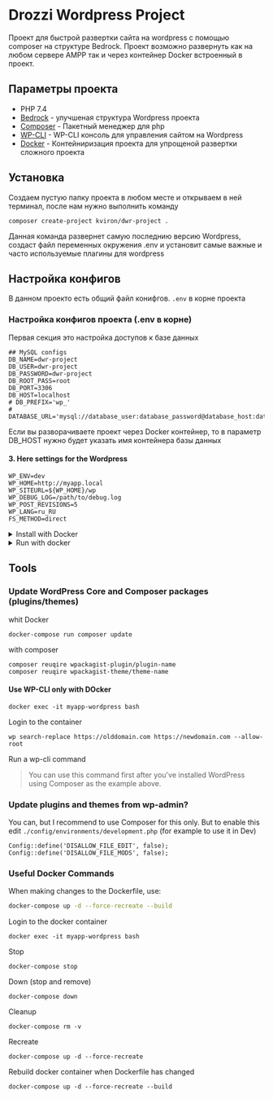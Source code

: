 
# Drozzi Wordpress Project
Проект для быстрой развертки сайта на wordpress с помощью composer на структуре Bedrock.
Проект возможно развернуть как на любом сервере AMPP так и через контейнер Docker встроенный в проект.

## Параметры проекта

+ PHP 7.4
+ [Bedrock](https://roots.io/bedrock/) - улучшеная структура Wordpress проекта
+ [Composer](https://getcomposer.org/) - Пакетный менеджер для php
+ [WP-CLI](https://wp-cli.org/) - WP-CLI консоль для управления сайтом на Wordpress
+ [Docker](https://www.docker.com/get-started) - Контейниризация проекта для упрощеной развертки сложного проекта

## Установка

Создаем пустую папку проекта в любом месте и открываем в ней терминал, после нам нужно выполнить команду
```shell
composer create-project kviron/dwr-project .
```

Данная команда развернет самую последнию версию Wordpress, создаст файл переменных окружения .env и установит самые важные и часто используемые плагины для wordpress


 ## Настройка конфигов
 В данном проекто есть общий файл конифгов.
 `.env` в корне проекта

### Настройка конфигов проекта (.env в корне)
Первая секция это настройка доступов к базе данных
```
## MySQL configs
DB_NAME=dwr-project
DB_USER=dwr-project
DB_PASSWORD=dwr-project
DB_ROOT_PASS=root
DB_PORT=3306
DB_HOST=localhost
# DB_PREFIX='wp_'
# DATABASE_URL='mysql://database_user:database_password@database_host:database_port/database_name'
```

Если вы разворачиваете проект через Docker контейнер, то в параметр DB_HOST нужно будет указать имя контейнера базы данных

#### 3. Here settings for the Wordpress
```dotenv
WP_ENV=dev
WP_HOME=http://myapp.local
WP_SITEURL=${WP_HOME}/wp
WP_DEBUG_LOG=/path/to/debug.log
WP_POST_REVISIONS=5
WP_LANG=ru_RU
FS_METHOD=direct
```
<details>
 <summary>Install with Docker</summary>

1. Edit `nginx/default.conf.conf` to change the nginx server settings

```shell
server {
    listen 80;

    root /var/www/html/web;
    index index.php;

    access_log /var/log/nginx/access.log;
    error_log /var/log/nginx/error.log;

    client_max_body_size 100M;

    location / {
        try_files $uri $uri/ /index.php?$args;
    }

    location ~ \.php$ {
        try_files $uri =404;
        fastcgi_split_path_info ^(.+\.php)(/.+)$;
        fastcgi_pass wordpress:9000;
        fastcgi_index index.php;
        include fastcgi_params;
        fastcgi_param SCRIPT_FILENAME $document_root$fastcgi_script_name;
        fastcgi_param PATH_INFO $fastcgi_path_info;
    }
}

```

2. Edit the nginx service in `docker-compose.yml` to use any port (default 80)

```shell
  nginx:
    image: nginx:latest
    container_name: ${APP_NAME}-nginx
    ports:
      - '80:80'

```

3. Install project

```shell
docker-compose run composer create-project
```
</details>




<details>
 <summary>Run with docker</summary>

```shell
docker-compose up
```

Docker Compose will now start all the services for you:

```shell
Starting myapp-mysql    ... done
Starting myapp-composer ... done
Starting myapp-phpmyadmin ... done
Starting myapp-wordpress  ... done
Starting myapp-nginx      ... done
Starting myapp-mailhog    ... done
```

🚀 Open [http://myapp.local](http://myapp.local) in your browser

## PhpMyAdmin

PhpMyAdmin comes installed as a service in docker-compose.

🚀 Open [http://127.0.0.1:8082/](http://127.0.0.1:8082/) in your browser

## MailHog

MailHog comes installed as a service in docker-compose.

🚀 Open [http://0.0.0.0:8025/](http://0.0.0.0:8025/) in your browser

</details>

## Tools

### Update WordPress Core and Composer packages (plugins/themes)

whit Docker
```shell
docker-compose run composer update
```

with composer
```shell
composer reuqire wpackagist-plugin/plugin-name
composer reuqire wpackagist-theme/theme-name
```

#### Use WP-CLI only with DOcker
```shell
docker exec -it myapp-wordpress bash
```

Login to the container

```shell
wp search-replace https://olddomain.com https://newdomain.com --allow-root
```

Run a wp-cli command

> You can use this command first after you've installed WordPress using Composer as the example above.

### Update plugins and themes from wp-admin?

You can, but I recommend to use Composer for this only. But to enable this edit `./config/environments/development.php` (for example to use it in Dev)

```shell
Config::define('DISALLOW_FILE_EDIT', false);
Config::define('DISALLOW_FILE_MODS', false);
```

### Useful Docker Commands

When making changes to the Dockerfile, use:

```bash
docker-compose up -d --force-recreate --build
```

Login to the docker container

```shell
docker exec -it myapp-wordpress bash
```

Stop

```shell
docker-compose stop
```

Down (stop and remove)

```shell
docker-compose down
```

Cleanup

```shell
docker-compose rm -v
```

Recreate

```shell
docker-compose up -d --force-recreate
```

Rebuild docker container when Dockerfile has changed

```shell
docker-compose up -d --force-recreate --build
```
